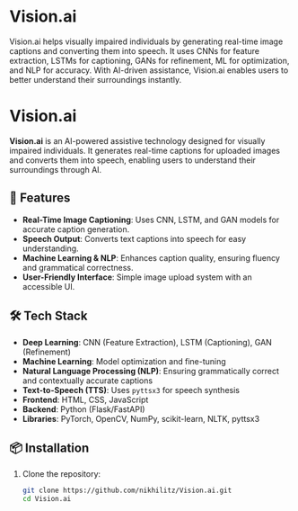 # Vision.ai
Vision.ai helps visually impaired individuals by generating real-time image captions and converting them into speech. It uses CNNs for feature extraction, LSTMs for captioning, GANs for refinement, ML for optimization, and NLP for accuracy. With AI-driven assistance, Vision.ai enables users to better understand their surroundings instantly.

# Vision.ai

**Vision.ai** is an AI-powered assistive technology designed for visually impaired individuals. It generates real-time captions for uploaded images and converts them into speech, enabling users to understand their surroundings through AI.

## 🚀 Features

- **Real-Time Image Captioning**: Uses CNN, LSTM, and GAN models for accurate caption generation.
- **Speech Output**: Converts text captions into speech for easy understanding.
- **Machine Learning & NLP**: Enhances caption quality, ensuring fluency and grammatical correctness.
- **User-Friendly Interface**: Simple image upload system with an accessible UI.

## 🛠️ Tech Stack

- **Deep Learning**: CNN (Feature Extraction), LSTM (Captioning), GAN (Refinement)
- **Machine Learning**: Model optimization and fine-tuning
- **Natural Language Processing (NLP)**: Ensuring grammatically correct and contextually accurate captions
- **Text-to-Speech (TTS)**: Uses `pyttsx3` for speech synthesis
- **Frontend**: HTML, CSS, JavaScript
- **Backend**: Python (Flask/FastAPI)
- **Libraries**: PyTorch, OpenCV, NumPy, scikit-learn, NLTK, pyttsx3

## 📦 Installation

1. Clone the repository:
   ```bash
   git clone https://github.com/nikhilitz/Vision.ai.git
   cd Vision.ai
   
   
